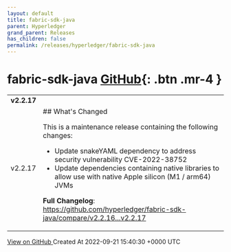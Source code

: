 ```yaml
---
layout: default
title: fabric-sdk-java
parent: Hyperledger
grand_parent: Releases
has_children: false
permalink: /releases/hyperledger/fabric-sdk-java
---
```


# fabric-sdk-java <span class="fs-3 right-align">[GitHub](https://github.com/hyperledger/fabric-sdk-java){: .btn .mr-4 }</span>


<div>
    <table>
        <tr>
            <td colspan="2">
                <b>
                    v2.2.17
                </b>
            </td>
        </tr>
        <tr>
            <td>
                <span class="chip">
                    v2.2.17
                </span>
            </td>
            <td>
                ## What's Changed

This is a maintenance release containing the following changes:

* Update snakeYAML dependency to address security vulnerability CVE-2022-38752
* Update dependencies containing native libraries to allow use with native Apple silicon (M1 / arm64) JVMs

**Full Changelog**: https://github.com/hyperledger/fabric-sdk-java/compare/v2.2.16...v2.2.17
            </td>
        </tr>
    </table>
    <a href="https://github.com/hyperledger/fabric-sdk-java/releases/tag/v2.2.17" class=".btn">
        View on GitHub
    </a>
    <span class="right-align">
        Created At 2022-09-21 15:40:30 +0000 UTC
    </span>
</div>

